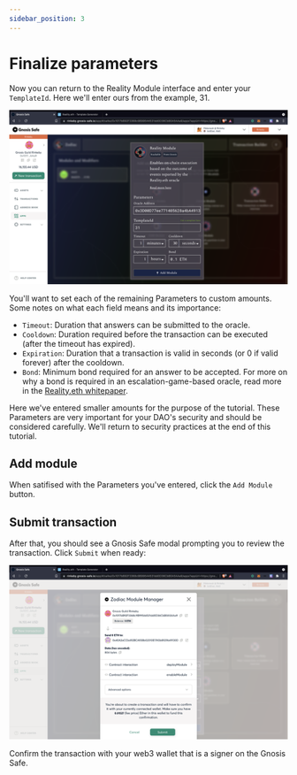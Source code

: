 ```yaml
---
sidebar_position: 3
---
```


# Finalize parameters

Now you can return to the Reality Module interface and enter your `TemplateId`. Here we'll enter ours from the example, 31.

![Reality Module Parameters](/img/tutorial/reality_4.png)

You'll want to set each of the remaining Parameters to custom amounts. Some notes on what each field means and its importance: 

* `Timeout`: Duration that answers can be submitted to the oracle.
* `Cooldown`: Duration required before the transaction can be executed (after the timeout has expired). 
* `Expiration`: Duration that a transaction is valid in seconds (or 0 if valid forever) after the cooldown.
* `Bond`: Minimum bond required for an answer to be accepted. For more on why a bond is required in an escalation-game-based oracle, read more in the [Reality.eth whitepaper](http://reality.eth.link/app/docs/html/whitepaper.html).

Here we've entered smaller amounts for the purpose of the tutorial. These Parameters are very important for your DAO's security and should be considered carefully. We'll return to security practices at the end of this tutorial.

## Add module

When satifised with the Parameters you've entered, click the `Add Module` button.

## Submit transaction

After that, you should see a Gnosis Safe modal prompting you to review the transaction. Click `Submit` when ready:

![Submit](/img/tutorial/reality_5.png)

Confirm the transaction with your web3 wallet that is a signer on the Gnosis Safe.